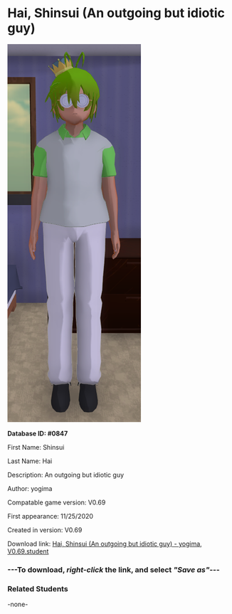 # Hai, Shinsui (An outgoing but idiotic guy)

<img src="../../Files/Images/Hai, Shinsui (An outgoing but idiotic guy).png" title="Hai, Shinsui (An outgoing but idiotic guy) - yogima, V0.69">

**Database ID: #0847**

First Name: Shinsui

Last Name: Hai

Description: An outgoing but idiotic guy

Author: yogima

Compatable game version: V0.69

First appearance: 11/25/2020

Created in version: V0.69

Download link: <a href="https://raw.githubusercontent.com/Arbiter1223/Daigaku-Gurashi-Custom-Students/master/Files/Student%20Files/Hai%2C%20Shinsui%20(An%20outgoing%20but%20idiotic%20guy)%20-%20yogima%2C%20V0.69.student">Hai, Shinsui (An outgoing but idiotic guy) - yogima, V0.69.student</a>

### ---**To download, _right-click_ the link, and select _"Save as"_**---

### Related Students

-none-
